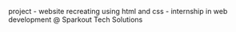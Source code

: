 project - website recreating using html and css -  internship in web development @ Sparkout Tech Solutions
